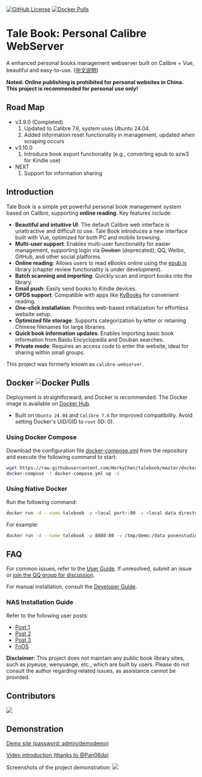 [![GitHub License](https://img.shields.io/github/license/talebook/talebook?style=flat-square)](https://github.com/talebook/talebook/blob/master/LICENSE)
[![Docker Pulls](https://img.shields.io/docker/pulls/poxenstudio/talebook.svg)](https://hub.docker.com/r/poxenstudio/talebook)


# Tale Book: Personal Calibre WebServer
A enhanced personal books management webserver built on Calibre + Vue, beautiful and easy-to-use. ([中文说明](document/README.zh_CN.md))

**Noted: Online publishing is prohibited for personal websites in China. This project is recommended for personal use only!**

## Road Map
* v3.9.0 (Completed)
    1. Updated to Calibre 7.6, system uses Ubuntu 24.04.
    2. Added information reset functionality in management, updated when scraping occurs
* v3.10.0
    1. Introduce book export functionality (e.g., converting epub to azw3 for Kindle use)
* NEXT
    1. Support for information sharing

## Introduction
Tale Book is a simple yet powerful personal book management system based on Calibre, supporting **online reading**. Key features include:
* **Beautiful and intuitive UI**: The default Calibre web interface is unattractive and difficult to use. Tale Book introduces a new interface built with Vue, optimized for both PC and mobile browsing.
* **Multi-user support**: Enables multi-user functionality for easier management, supporting login via ~~Douban~~ (deprecated), QQ, Weibo, GitHub, and other social platforms.
* **Online reading**: Allows users to read eBooks online using the [epub.js](https://github.com/intity/epubreader-js) library (chapter review functionality is under development).
* **Batch scanning and importing**: Quickly scan and import books into the library.
* **Email push**: Easily send books to Kindle devices.
* **OPDS support**: Compatible with apps like [KyBooks](http://kybook-reader.com/) for convenient reading.
* **One-click installation**: Provides web-based initialization for effortless website setup.
* **Optimized file storage**: Supports categorization by letter or retaining Chinese filenames for large libraries.
* **Quick book information updates**: Enables importing basic book information from Baidu Encyclopedia and Douban searches.
* **Private mode**: Requires an access code to enter the website, ideal for sharing within small groups.

This project was formerly known as `calibre-webserver`.

## Docker ![Docker Pulls](https://img.shields.io/docker/pulls/talebook/talebook.svg)

Deployment is straightforward, and Docker is recommended. The Docker image is available on [Docker Hub](https://hub.docker.com/r/talebook/talebook).
* Built on `Ubuntu 24.04` and `Calibre 7.6` for improved compatibility. Avoid setting Docker's UID/GID to `root` (ID: 0).

### Using Docker Compose
Download the configuration file [docker-compose.yml](docker-compose.yml) from the repository and execute the following command to start:
```bash
wget https://raw.githubusercontent.com/HorkyChen/talebook/master/docker-compose.yml
docker-compose -f docker-compose.yml up -d
```

### Using Native Docker
Run the following command:
```bash
docker run -d --name talebook -p <local port>:80 -v <local data directory>:/data poxenstudio/talebook
```

For example:
```bash
docker run -d --name talebook -p 8080:80 -v /tmp/demo:/data poxenstudio/talebook
```

## FAQ

For common issues, refer to the [User Guide](document/UserGuide.zh_CN.md). If unresolved, submit an issue or [join the QQ group for discussion](https://qm.qq.com/q/5lSfpJGsBq).

For manual installation, consult the [Developer Guide](document/Development.zh_CN.md).

### NAS Installation Guide
Refer to the following user posts:
* [Post 1](https://post.smzdm.com/p/a992p6e0/)
* [Post 2](https://post.smzdm.com/p/a3d7ox0k/)
* [Post 3](https://odcn.top/2019/02/26/2734/)
* [FnOS](https://club.fnnas.com/forum.php?mod=viewthread&tid=27403)

**Disclaimer**: This project does not maintain any public book library sites, such as joyeuse, wenyuange, etc., which are built by users. Please do not consult the author regarding related issues, as assistance cannot be provided.

## Contributors
[![](https://contrib.rocks/image?repo=HorkyChen/talebook)](https://github.com/HorkyChen/talebook/graphs/contributors)

## Demonstration

[Demo site (password: admin/demodemo)](http://demo.talebook.org)

[Video introduction (thanks to @Pan06da)](https://player.bilibili.com/player.html?aid=482258810&bvid=BV1AT411S7c3&cid=1018595245&page=1)

Screenshots of the project demonstration:
![](document/screenshot.png)
